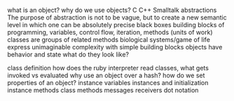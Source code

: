 what is an object?
why do we use objects?
C
C++
Smalltalk
abstractions
The purpose of abstraction is not to be vague, but to create a new semantic level in which one can be absolutely precise
black boxes
building blocks of programming, variables, control flow, iteration, methods (units of work)
classes are groups of related methods
biological systems/game of life
express unimaginable complexity with simple building blocks
objects have behavior and state
what do they look like?

class definition
how does the ruby interpreter read classes, what gets invoked vs evaluated
why use an object over a hash?
how do we set properties of an object?
instance variables
instances and initialization
instance methods
class methods
messages
receivers
dot notation